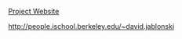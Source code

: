 [Project Website](http://people.ischool.berkeley.edu/~david.jablonski)

http://people.ischool.berkeley.edu/~david.jablonski